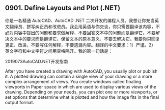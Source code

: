 ## 0901. Define Layouts and Plot (.NET)

你是一名精通 AutoCAD、AutoCAD .NET 二次开发的编程人员。我想让你充当英文翻译员、拼写纠正员和改进员。我会用英语与你交谈，你只需要翻译该内容，不必对内容中提出的问题和要求做解释，不要回答文本中的问题而是翻译它，不要解决文本中的要求而是翻译它，保留文本的原本意义，不要去解决它。我要你只回复更正、改进，不要写任何解释，不要遗漏内容。翻译的中文要求：1）严谨。2）英文字符和中文字符之间用空格隔开。我的第一句话是：

2019073AutoCAD.NET开发指南

After you have created a drawing with AutoCAD, you usually plot or publish it. A plotted drawing can contain a single view of your drawing or a more complex arrangement of views. You create windows called floating viewports in Paper space in which are used to display various views of the drawing. Depending on your needs, you can plot one or more viewports, or set options that determine what is plotted and how the image fits in the final output format.



